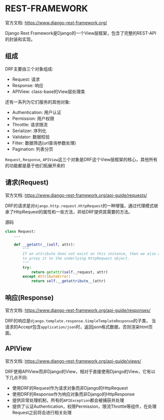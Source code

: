 # REST-FRAMEWORK
官方文档: https://www.django-rest-framework.org/

Django Rest Framework是Django的一个View层框架，包含了完整的REST-API的封装和实现。

## 组成
DRF主要由三个对象组成:
* Request: 请求
* Response: 响应
* APIView: class-base的View层处理类

还有一系列为它们服务的其他对象:
* Authentication: 用户认证
* Permission: 用户权限
* Throttle: 请求限流
* Serializer: 序列化
* Validator: 数据校验
* Filter: 数据筛选(url查询参数处理)
* Pagination: 列表分页

`Request`, `Response`, `APIView`这三个对象是DRF这个View层框架的核心，其他所有的功能都是基于他们拓展开来的

## 请求(Request)
官方文档: https://www.django-rest-framework.org/api-guide/requests/

DRF的请求是对`django.http.request.HttpRequest`的一种增强，通过代理模式继承了HttpRequest的属性和一些方法，并给DRF提供其需要的方法。 

源码
```python
class Request:
    ...

    def __getattr__(self, attr):
        """
        If an attribute does not exist on this instance, then we also attempt
        to proxy it to the underlying HttpRequest object.
        """
        try:
            return getattr(self._request, attr)
        except AttributeError:
            return self.__getattribute__(attr)

```

## 响应(Response)
官方文档: https://www.django-rest-framework.org/api-guide/responses/

DRF的响应是`django.template.response.SimpleTemplateResponse`的子类，
当请求的Accept包含`application/json`时，返回json格式数据，否则渲染html页面。

## APIView
官方文档: https://www.django-rest-framework.org/api-guide/views/

DRF使用APIView而非Django的View，相对于直接使用Django的View，它有以下几点不同:
* 使用DRF的Request作为请求对象而非Django的HttpRequest
* 使用DRF的Response作为响应对象而非Django的HttpResponse
* 提供异常处理机制，所有的`APIException`都会被捕获并处理
* 提供了认证Authentication，权限Permission，限流Throttle等组件，在处理Request之前将会进行相关处理

